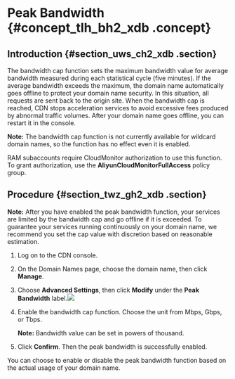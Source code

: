 # Peak Bandwidth {#concept_tlh_bh2_xdb .concept}

## Introduction {#section_uws_ch2_xdb .section}

The bandwidth cap function sets the maximum bandwidth value for average bandwidth measured during each statistical cycle \(five minutes\). If the average bandwidth exceeds the maximum, the domain name automatically goes offline to protect your domain name security. In this situation, all requests are sent back to the origin site. When the bandwidth cap is reached, CDN stops acceleration services to avoid excessive fees produced by abnormal traffic volumes. After your domain name goes offline, you can restart it in the console.

**Note:** The bandwidth cap function is not currently available for wildcard domain names, so the function has no effect even it is enabled.

RAM subaccounts require CloudMonitor authorization to use this function. To grant authorization, use the **AliyunCloudMonitorFullAccess** policy group.

## Procedure {#section_twz_gh2_xdb .section}

**Note:** After you have enabled the peak bandwidth function, your services are limited by the bandwidth cap and go offline if it is exceeded. To guarantee your services running continuously on your domain name, we recommend you set the cap value with discretion based on reasonable estimation.

1.  Log on to the CDN console.
2.  On the Domain Names page, choose the domain name, then click **Manage**.
3.  Choose **Advanced Settings**, then click **Modify** under the **Peak Bandwidth** label.![](http://static-aliyun-doc.oss-cn-hangzhou.aliyuncs.com/assets/img/5175/154261193632303_en-US.png)
4.  Enable the bandwidth cap function. Choose the unit from Mbps, Gbps, or Tbps.

    **Note:** Bandwidth value can be set in powers of thousand.

5.  Click **Confirm**. Then the peak bandwidth is successfully enabled.

You can choose to enable or disable the peak bandwidth function based on the actual usage of your domain name.


